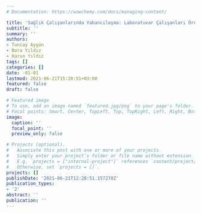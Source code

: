 ```yaml
---
# Documentation: https://wowchemy.com/docs/managing-content/

title: 'Sağlık Çalışanlarında Yabancılaşma: Laboratuvar Çalışanları Örneği'
subtitle: ''
summary: ''
authors:
- Tuncay Aygün
- Bora Yıldız
- Harun Yıldız
tags: []
categories: []
date: -01-01
lastmod: 2021-06-21T15:28:51+03:00
featured: false
draft: false

# Featured image
# To use, add an image named `featured.jpg/png` to your page's folder.
# Focal points: Smart, Center, TopLeft, Top, TopRight, Left, Right, BottomLeft, Bottom, BottomRight.
image:
  caption: ''
  focal_point: ''
  preview_only: false

# Projects (optional).
#   Associate this post with one or more of your projects.
#   Simply enter your project's folder or file name without extension.
#   E.g. `projects = ["internal-project"]` references `content/project/deep-learning/index.md`.
#   Otherwise, set `projects = []`.
projects: []
publishDate: '2021-06-21T12:28:51.157278Z'
publication_types:
- '2'
abstract: ''
publication: ''
---
```

